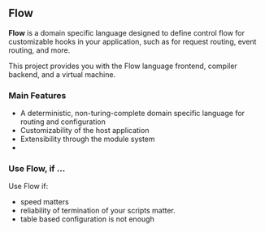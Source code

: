 ## Flow

**Flow** is a domain specific language designed to define control flow for
customizable hooks in your application, such as for request routing, event routing, and
more.

This project provides you with the Flow language frontend, compiler backend, and a virtual machine.

### Main Features

- A deterministic, non-turing-complete domain specific language for routing and configuration
- Customizability of the host application
- Extensibility through the module system
- 

### Use Flow, if ...

Use Flow if:

- speed matters
- reliability of termination of your scripts matter.
- table based configuration is not enough
